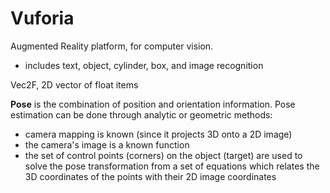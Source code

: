 # Vuforia
Augmented Reality platform, for computer vision. 
- includes text, object, cylinder, box, and image recognition

Vec2F, 2D vector of float items 

**Pose** is the combination of position and orientation information. 
Pose estimation can be done through analytic or geometric methods:
- camera mapping is known (since it projects 3D onto a 2D image)
- the camera's image is a known function 
- the set of control points (corners) on the object (target) are used to solve the pose transformation from a set of equations which relates the 3D coordinates of the points with their 2D image coordinates
